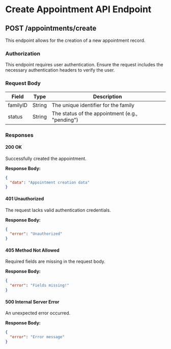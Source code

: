 # Create Appointment API Endpoint

## POST /appointments/create

This endpoint allows for the creation of a new appointment record.

### Authorization

This endpoint requires user authentication. Ensure the request includes the necessary authentication headers to verify the user.

### Request Body

| Field    | Type   | Description                                    |
|----------|--------|------------------------------------------------|
| familyID | String | The unique identifier for the family           |
| status   | String | The status of the appointment (e.g., "pending")|

### Responses

#### 200 OK

Successfully created the appointment.

**Response Body:**

```json
{
  "data": "Appointment creation data"
}
```

#### 401 Unauthorized

The request lacks valid authentication credentials.

**Response Body:**

```json
{
  "error": "Unauthorized"
}
```

#### 405 Method Not Allowed

Required fields are missing in the request body.

**Response Body:**

```json
{
  "error": "Fields missing!"
}
```

#### 500 Internal Server Error

An unexpected error occurred.

**Response Body:**

```json
{
  "error": "Error message"
}
```